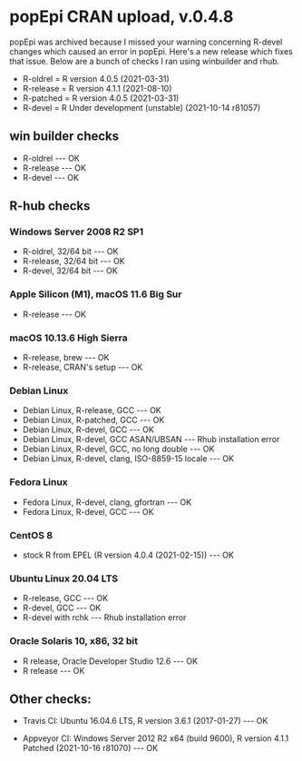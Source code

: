 
# popEpi CRAN upload, v.0.4.8

popEpi was archived because I missed your warning concerning R-devel changes
which caused an error in popEpi. Here's a new release which fixes that issue.
Below are a bunch of checks I ran using winbuilder and rhub.

* R-oldrel = R version 4.0.5 (2021-03-31)
* R-release = R version 4.1.1 (2021-08-10)
* R-patched = R version 4.0.5 (2021-03-31)
* R-devel = R Under development (unstable) (2021-10-14 r81057)

## win builder checks

* R-oldrel --- OK
* R-release --- OK
* R-devel --- OK

## R-hub checks

### Windows Server 2008 R2 SP1

* R-oldrel, 32/64 bit --- OK
* R-release, 32/64 bit --- OK
* R-devel, 32/64 bit --- OK

### Apple Silicon (M1), macOS 11.6 Big Sur

* R-release --- OK

### macOS 10.13.6 High Sierra

* R-release, brew --- OK
* R-release, CRAN's setup --- OK

### Debian Linux

* Debian Linux, R-release, GCC --- OK
* Debian Linux, R-patched, GCC --- OK
* Debian Linux, R-devel, GCC --- OK
* Debian Linux, R-devel, GCC ASAN/UBSAN --- Rhub installation error
* Debian Linux, R-devel, GCC, no long double --- OK
* Debian Linux, R-devel, clang, ISO-8859-15 locale --- OK

### Fedora Linux

* Fedora Linux, R-devel, clang, gfortran --- OK
* Fedora Linux, R-devel, GCC --- OK

### CentOS 8

* stock R from EPEL (R version 4.0.4 (2021-02-15)) --- OK

### Ubuntu Linux 20.04 LTS

* R-release, GCC --- OK
* R-devel, GCC --- OK
* R-devel with rchk --- Rhub installation error

### Oracle Solaris 10, x86, 32 bit

* R release, Oracle Developer Studio 12.6 --- OK
* R release --- OK

## Other checks:

* Travis CI: Ubuntu 16.04.6 LTS, R version 3.6.1 (2017-01-27) --- OK

* Appveyor CI: Windows Server 2012 R2 x64 (build 9600), 
R version 4.1.1 Patched (2021-10-16 r81070) --- OK



